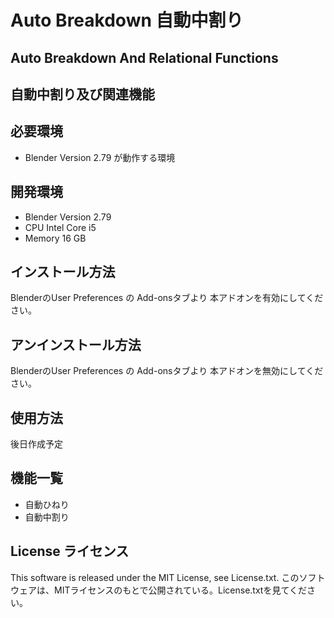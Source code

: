 # Auto Breakdown 自動中割り
## Auto Breakdown And Relational Functions
## 自動中割り及び関連機能

## 必要環境
* Blender Version 2.79 が動作する環境

## 開発環境  
* Blender Version 2.79
* CPU    Intel Core i5
* Memory 16 GB


## インストール方法
  BlenderのUser Preferences の Add-onsタブより
  本アドオンを有効にしてください。

## アンインストール方法
  BlenderのUser Preferences の Add-onsタブより
  本アドオンを無効にしてください。

## 使用方法

後日作成予定

## 機能一覧
* 自動ひねり
* 自動中割り

## License ライセンス
This software is released under the MIT License, see License.txt.
このソフトウェアは、MITライセンスのもとで公開されている。License.txtを見てください。

